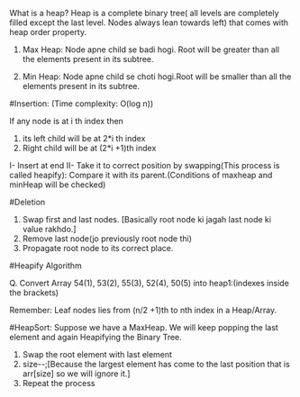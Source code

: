 What is a heap?
Heap is a complete binary tree( all levels are completely filled except the last level. Nodes always lean towards left) that comes with heap order property.

1. Max Heap: Node apne child se badi hogi. Root will be greater than all the elements present in its subtree.

2. Min Heap: Node apne child se choti hogi.Root will be smaller than all the elements present in its subtree.

#Insertion: (Time complexity: O(log n))

If any node is at i th index then

1. its left child will be at 2*i th index
2. Right child will be at (2*i +1)th index

I- Insert at end
II- Take it to correct position by swapping(This process is called heapify): Compare it with its parent.(Conditions of maxheap and minHeap will be checked)

#Deletion

1. Swap first and last nodes. [Basically root node ki jagah last node ki value rakhdo.]
2. Remove last node(jo previously root node thi)
3. Propagate root node to its correct place.


#Heapify Algorithm

Q. Convert Array 54(1), 53(2), 55(3), 52(4), 50(5) into heap1:(indexes inside the brackets)

Remember: Leaf nodes lies from (n/2 +1)th to nth index in a Heap/Array.

#HeapSort:
Suppose we have a MaxHeap. We will keep popping the last element and again Heapifying the Binary Tree.

1. Swap the root element with last element
2. size--;[Because the largest element has come to the last position that is arr[size] so we will ignore it.]
3. Repeat the process